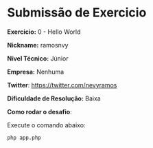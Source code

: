 # Submissão de Exercicio

**Exercicio:** 0 - Hello World

**Nickname:** ramosnvy

**Nível Técnico:** Júnior

**Empresa:** Nenhuma

**Twitter**: https://twitter.com/nevyramos

**Dificuldade de Resolução:** Baixa

**Como rodar o desafio**:

Execute o comando abaixo:
```bash
php app.php
```

